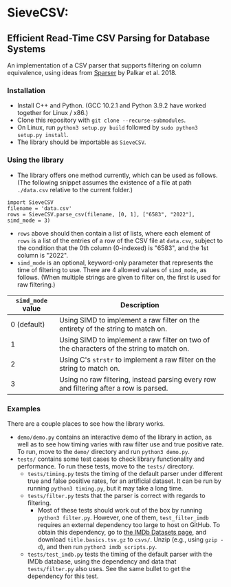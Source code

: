 # SieveCSV: 
## Efficient Read-Time CSV Parsing for Database Systems

An implementation of a CSV parser that supports filtering on column equivalence, using ideas from [Sparser](https://www.vldb.org/pvldb/vol11/p1576-palkar.pdf) by Palkar et al. 2018. 

### Installation
* Install C++ and Python. (GCC 10.2.1 and Python 3.9.2 have worked together for Linux / x86.)
* Clone this repository with `git clone --recurse-submodules`.
* On Linux, run `python3 setup.py build` followed by `sudo python3 setup.py install`.
* The library should be importable as `SieveCSV`. 

### Using the library
* The library offers one method currently, which can be used as follows. (The following snippet assumes the existence of a file at path `./data.csv` relative to the current folder.)
```
import SieveCSV
filename = 'data.csv'
rows = SieveCSV.parse_csv(filename, [0, 1], ["6583", "2022"], simd_mode = 3)
```
* `rows` above should then contain a list of lists, where each element of `rows` is a list of the entries of a row of the CSV file at `data.csv`, subject to the condition that the 0th column (0-indexed) is "6583", and the 1st column is "2022".
* `simd_mode` is an optional, keyword-only parameter that represents the time of filtering to use. There are 4 allowed values of `simd_mode`, as follows. (When multiple strings are given to filter on, the first is used for raw filtering.)

| `simd_mode` value | Description |
| ----------------- | ----------- |
| 0 (default)       | Using SIMD to implement a raw filter on the entirety of the string to match on. |
| 1                 | Using SIMD to implement a raw filter on two of the characters of the string to match on. 
| 2                 | Using C's `strstr` to implement a raw filter on the string to match on. |
| 3                 | Using no raw filtering, instead parsing every row and filtering after a row is parsed.|

### Examples
There are a couple places to see how the library works.
* `demo/demo.py` contains an interactive demo of the library in action, as well as to see how timing varies with raw filter use and true positive rate. To run, move to the `demo/` directory and run `python3 demo.py`.
* `tests/` contains some test cases to check library functionality and performance. To run these tests, move to the `tests/` directory.
	- `tests/timing.py` tests the timing of the default parser under different true and false positive rates, for an artificial dataset. It can be run by running `python3 timing.py`, but it may take a long time.
	- `tests/filter.py` tests that the parser is correct with regards to filtering. 
		+ Most of these tests should work out of the box by running `python3 filter.py`. However, one of them, `test_filter_imdb` requires an external dependency too large to host on GitHub. To obtain this dependency, go to [the IMDb Datasets page](https://www.imdb.com/interfaces/), and download `title.basics.tsv.gz` to `csvs/`. Unzip (e.g., using `gzip -d`), and then run `python3 imdb_scripts.py`.
	- `tests/test_imdb.py` tests the timing of the default parser with the IMDb database, using the dependency and data that `tests/filter.py` also uses. See the same bullet to get the dependency for this test.